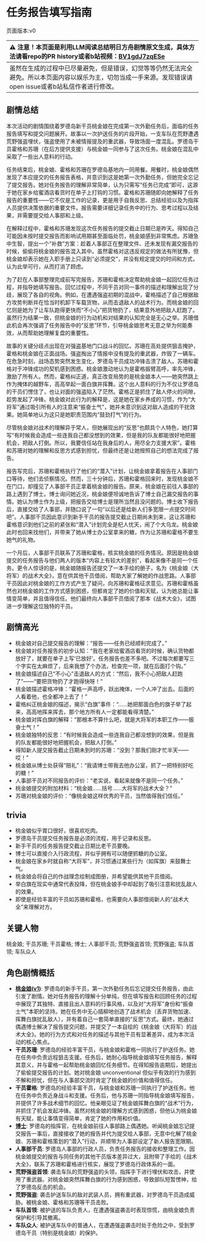 # 任务报告填写指南
页面版本:v0
 

| :warning: 注意！本页面是利用LLM阅读总结明日方舟剧情原文生成，具体方法请看repo的PR history或者b站视频：[BV1gdJ7zqESe](https://www.bilibili.com/video/BV1gdJ7zqESe/)         |
|:----------------------------|
| 虽然在生成的过程中已尽量避免，但是错误，幻觉等等仍然无法完全避免。所以本页面内容以娱乐为主，切勿当成一手来源。发现错误请open issue或者b站私信作者进行修改。|



## 剧情总结
本次活动的剧情围绕着罗德岛新干员桃金娘在完成第一次外勤任务后，面临的任务报告填写和提交问题展开。故事以一次护送任务的片段开始，一支车队在荒野遭遇荒野强盗埋伏，强盗使用了未被情报提及的重武器，导致场面一度混乱。罗德岛干员霍格和苏珊（在后方提供支援）与桃金娘一同参与了这次任务。桃金娘在混乱中采取了一些出人意料的行动。

任务结束后，桃金娘、霍格和苏珊在罗德岛基地内一同用餐。用餐时，桃金娘偶然发现了本应提交的任务报告表格，并意识到这是她第一次外勤任务，但她完全忘记了提交报告。她对任务报告的理解非常简单，认为只需写“任务已完成”即可，这源于她在家乡给蜜酒店看货时在单子上打钩的习惯。霍格和苏珊随即向她解释了任务报告的重要性——它不仅是工作的记录，更是用于自我反思、总结经验以及为指挥人员提供决策依据的重要文件。报告需要详细记录任务中的行为、思考过程以及结果，并需要提交给人事部和上级。

在解释过程中，霍格和苏珊发现这次任务报告的提交截止日期已是昨天。得知自己可能因未按时提交报告而影响试用期甚至面临处罚，桃金娘感到非常焦虑。苏珊急中生智，提出一个“补救”方案：趁着人事部正在整理文件、还未发现有漏交报告的时候，偷偷将桃金娘的报告混入其中。虽然霍格对这违反规定的做法有所犹豫，但桃金娘却表示她在入职手册上只读到“必须提交”，并没有规定提交的时间和方式，认为此举可行，从而打消了顾虑。

为了赶在人事部整理完成前写完报告，苏珊和霍格决定帮助桃金娘一起回忆任务过程，并指导她填写报告。回忆过程中，不同干员对同一事件的描述和理解出现了分歧，展现了各自的视角。例如，在遭遇强盗初期的混战中，霍格描述了自己根据敌方攻势判断并在恰当时机卸下车载货物，从而击退敌人的战术行为。而桃金娘的回忆则是她为了让车队跑得更快而“不小心”把货物扔了，结果意外地把敌人赶跑了。虽然行为结果一致，但桃金娘的行为动机和对结果的认知完全是无心之举。苏珊借此机会再次强调了任务报告中的“反思”环节，引导桃金娘思考无意之举为何能奏效，从而帮助她理解复盘的重要性。

故事的关键分歧点出现在对强盗基地门口战斗的回忆。苏珊在高处提供狙击掩护，霍格和桃金娘在正面战场。强盗掏出了情报中没有提及的重武器，炸毁了一辆车。在危急时刻，战场态势突然发生变化，罗德岛干员成功冲锋击溃了敌人。苏珊和霍格对于冲锋成功的契机感到困惑。桃金娘激动地认为是霍格振臂高呼，率先冲锋，激励了所有人。然而，霍格纠正道，真正改变局势的是桃金娘本人——她突然跳上作为掩体的越野车，高高举起一面白旗并挥舞。这个出人意料的行为不仅让罗德岛的干员们愣住了，也让对面的强盗陷入了茫然。霍格正是抓住了敌人停火的间隙，趁势发起了冲锋。桃金娘对此行为的解释是，这是她在家乡养成的习惯，作为“大将军”通过吸引所有人的注意来“振奋士气”，她并未意识到这对敌人造成的干扰效果。她简单地认为这只是她职责范围内“鼓劲打气”的行为。

尽管桃金娘对战术的理解异于常人，但她展现出的“反思”也颇具个人特色，她打算写“有时候我会造成一些连我自己都没想到的效果，但是我的队友都能很好地把握机会，把敌人打倒。所以，我要信任站在我身后的人，用尽全力支援大家”。霍格和苏珊对她的理解和反思方式感到担忧，但最终还是让她按照自己的想法完成了报告。

报告写完后，苏珊和霍格执行了他们的“潜入”计划，让桃金娘拿着报告在人事部门口等待，他们去侦察情况。然而，三十分钟后，苏珊和霍格回来时，发现桃金娘不在门口，却撞见了人事部干员正拿着桃金娘的报告。原来，桃金娘在前往人事部的路上遇到了博士。博士询问她近况，桃金娘便坦诚地告诉了博士自己漏交报告的事情。她认为博士作为上级，把报告交给博士是理所当然且没问题的。博士收下报告后，直接交给了人事部，并随口说了一句“以后还是给新人们多宽限一点提交时间吧”。人事部干员因此意识到新手干员的报告提交截止日期尚未到来，这让苏珊和霍格意识到他们之前的紧张和“潜入”计划完全是杞人忧天，闹了个大乌龙。桃金娘此时也回来找他们，并带来了她从博士办公室拿来的糖，作为让苏珊和霍格不要生她气的礼物。

一个月后，人事部干员联系了苏珊和霍格，核实桃金娘的任务情况。原因是桃金娘提交的任务报告与他们两人的版本“内容上有较大的差别”，看起来像不是同一个任务。更令人惊讶的是，桃金娘随报告还提交了一本手绘的册子，名为《桃金娘（大将军）的战术大全》，意在供其他干员借阅，帮助大家了解她的作战思路。人事部干员因此对桃金娘的工作方式产生了疑问，向苏珊和霍格征求意见。苏珊和霍格虽然也对桃金娘的工作方式感到困惑，但都肯定了她的价值和天赋，认为她总能让事情变简单，并且值得信任。他们最终向人事部干员借阅了那本《战术大全》，试图进一步理解这位独特的干员。
## 剧情高光
*   桃金娘对自己提交报告的理解：“报告——任务已经顺利完成了。”
*   桃金娘对任务报告的初步认知：“我在老家给蜜酒店看货的时候，确认货物都放好了，就要在单子上写‘已放好’。任务报告也差不多吧。不过每次都要写三个字实在太麻烦了，后来我想了个办法，检查完一项，就在后面打个钩。”
*   桃金娘描述自己“不小心”击退敌人的方式：“然后，我不小心把敌人赶跑了”——“要把货物扔了才跑得快呀！”
*   桃金娘描述霍格冲锋：“霍格一声高呼，跃出掩体，一个人冲了出去。后面的人看着他，也全都冲上去了！”
*   霍格纠正桃金娘的描述，揭示“白旗”事件：“......她把那面白色的旗子举了起来，高高地挥来挥去，那个地方所有人一定都能看得清楚。”
*   桃金娘对挥白旗的解释：“那根本不算什么吧，就是大将军的本职工作——振奋士气！”
*   桃金娘独特的反思：“有时候我会造成一些连我自己都没想到的效果，但是我的队友都能很好地把握机会，把敌人打倒。”
*   得知新人提交报告截止日期未到时的苏珊：“没到？那我们刚才忙半天——哎！”
*   桃金娘从博士处获得“赔礼”：“我请博士带我去他办公室，抓了一把特别好吃的糖！”
*   人事部干员对不同报告的评价：“老实说，看起来就像不是同一个任务。”
*   桃金娘提交的附加材料：“桃金娘......括号......大将军的战术大全？”
*   苏珊对桃金娘的评价：“像桃金娘这样优秀的干员，当然值得我们信任。”
## trivia
*   桃金娘似乎胃口很好，很喜欢吃肉。
*   罗德岛干员提交任务报告是必须的流程，用于记录和反思。
*   新手干员的任务报告提交截止日期比老干员要晚。
*   博士可以直接介入行政流程，并似乎拥有可以随便抓糖的办公室。
*   桃金娘在家乡时就自称“大将军”，并习惯通过某些行为（如挥旗）来鼓舞士气。
*   桃金娘会将自己的作战理念绘制成图册，并希望能供其他干员借阅。
*   举白旗在现实中通常代表投降，但在桃金娘手中却起到了吸引注意和扰乱敌人的效果。
*   即使是经验丰富的干员如苏珊和霍格，也需要向人事部借阅新人的“战术大全”来理解对方。
## 关键人物
桃金娘; 干员苏珊; 干员霍格; 博士; 人事部干员; 荒野强盗首领; 荒野强盗; 车队首领; 车队众人
## 角色剧情概括
-   **[桃金娘](../char_v3/char_151_myrtle.md)([v1](../chars/char_151_myrtle.md))**: 罗德岛的新手干员，第一次外勤任务后忘记提交任务报告，由此引发了剧情。她对任务报告的理解十分单纯，但在填写报告和回顾任务的过程中展现了其独特、直接且出人意料的行事风格，以及对“大将军”身份和“振奋士气”本职的坚持。她在任务中无心插柳地创造了战术机会（丢弃货物加速、挥舞白旗扰乱敌人），并有着自己一套简单直接的“反思”方式。最终，她通过偶遇博士解决了报告提交问题，并提交了一本自绘的《桃金娘（大将军）的战术大全》。她的行为方式和对任务的描述与其他干员有显著差异，成为本次活动的核心焦点。
-   **干员苏珊**: 罗德岛的经验丰富干员，与桃金娘和霍格一同执行了护送任务。她在任务中负责远程狙击支援。任务后，她耐心指导桃金娘填写任务报告，解释其意义，并与霍格一起帮助桃金娘回忆任务细节。在得知报告逾期后，她提出了偷偷提交报告的计划。她对桃金娘 unconventional 但似乎有效的行为感到不解和担忧，但在与人事部交流时肯定了桃金娘的价值和值得信任。
-   **干员霍格**: 罗德岛的经验丰富干员，与桃金娘和苏珊一同执行了护送任务。他在任务中负责近身战斗和支援。任务后，他与苏珊一同指导桃金娘填写报告，并提供了许多战术细节的回忆。他亲眼见证了桃金娘挥舞白旗的“战术”行为，并抓住了机会发起冲锋。虽然对桃金娘的理解方式感到困惑，但他认为桃金娘有天赋，能让事情变得简单，肯定了她的作用和价值。
-   **[博士](../char_v3/extended_char_bo_shi.md)**: 罗德岛的指挥官，在桃金娘前往人事部路上偶遇她。听闻桃金娘忘记提交报告一事后，直接接收了她的报告并代为提交给人事部，无意中化解了桃金娘、苏珊和霍格策划的“潜入”行动，并顺带为人事部设定了新人报告宽限期。
-   **人事部干员**: 罗德岛人事部的行政人员，负责任务报告的接收和整理工作。因桃金娘提交的报告与同任务的其他干员版本差异过大，且附带了手绘的《战术大全》，联系了苏珊和霍格进行核实，展现了罗德岛行政体系的一面。
-   **荒野强盗首领**: 袭击车队的荒野强盗的头领，指挥手下进行埋伏和攻击，并使用了重武器。对桃金娘突然挥舞白旗的行为感到困惑，导致部队短暂愣神，给了罗德岛反击的机会。
-   **荒野强盗**: 袭击护送车队的敌对武装人员，拥有重武器，对罗德岛干员造成威胁。被桃金娘、霍格和苏珊等干员击败。
-   **车队首领**: 被护送的车队负责人，在遭遇强盗袭击时表现惊慌，由桃金娘负责保护和引导其撤离。
-   **车队众人**: 被护送车队中的普通人，在遭遇强盗袭击时处于危险之中，受到罗德岛干员（特别是桃金娘）的保护。